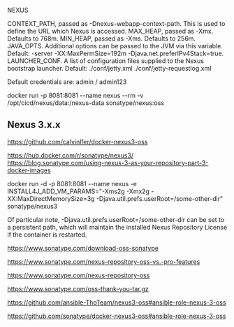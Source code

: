 

NEXUS


CONTEXT_PATH, passed as -Dnexus-webapp-context-path. This is used to define the
URL which Nexus is accessed.
MAX_HEAP, passed as -Xmx. Defaults to 768m.
MIN_HEAP, passed as -Xms. Defaults to 256m.
JAVA_OPTS. Additional options can be passed to the JVM via this variable.
Default: -server -XX:MaxPermSize=192m -Djava.net.preferIPv4Stack=true.
LAUNCHER_CONF. A list of configuration files supplied to the
Nexus bootstrap launcher. Default: ./conf/jetty.xml ./conf/jetty-requestlog.xml




Default credentials are: admin / admin123

docker run -p 8081:8081 --name nexus --rm -v /opt/cicd/nexus/data:/nexus-data sonatype/nexus:oss

## Nexus 3.x.x

https://github.com/calvinlfer/docker-nexus3-oss

https://hub.docker.com/r/sonatype/nexus3/
https://blog.sonatype.com/using-nexus-3-as-your-repository-part-3-docker-images

docker run -d -p 8081:8081 --name nexus -e INSTALL4J_ADD_VM_PARAMS="-Xms2g -Xmx2g -XX:MaxDirectMemorySize=3g  -Djava.util.prefs.userRoot=/some-other-dir" sonatype/nexus3

Of particular note, -Djava.util.prefs.userRoot=/some-other-dir can be set to a persistent path, which will maintain
the installed Nexus Repository License if the container is restarted.

https://www.sonatype.com/download-oss-sonatype



https://www.sonatype.com/nexus-repository-oss-vs.-pro-features

https://www.sonatype.com/nexus-repository-oss

https://www.sonatype.com/oss-thank-you-tar.gz


https://github.com/ansible-ThoTeam/nexus3-oss#ansible-role-nexus-3-oss


https://github.com/sonatype/docker-nexus3-oss#ansible-role-nexus-3-oss

